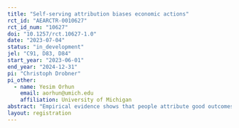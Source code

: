 ```yaml
---
title: "Self-serving attribution biases economic actions"
rct_id: "AEARCTR-0010627"
rct_id_num: "10627"
doi: "10.1257/rct.10627-1.0"
date: "2023-07-04"
status: "in_development"
jel: "C91, D83, D84"
start_year: "2023-06-01"
end_year: "2024-12-31"
pi: "Christoph Drobner"
pi_other:
  - name: Yesim Orhun
    email: aorhun@umich.edu
    affiliation: University of Michigan
abstract: "Empirical evidence shows that people attribute good outcomes to their own merits and bad outcomes to external factors that are beyond their control. We will test how this self-serving attribution bias shapes people's beliefs about meritocracy in society and affects downstream consequences for economic actions. We hypothesize that people who experience bad outcomes form more pessimistic beliefs about the meritocracy of society and as a consequence become less motivated to work hard. In contrast, overconfident people who experience good outcomes form more optimistic beliefs about the meritocracy of society and as a consequence become more motivated to work hard."
layout: registration
---
```


